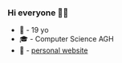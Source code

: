 ### Hi everyone 👋:sunglasses:
 - :boy: - 19 yo
 - :mortar_board: - Computer Science AGH
 - :eyes: - [personal website](nxszymon.github.io)

